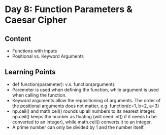# Day 8: Function Parameters & Caesar Cipher
## Content
* Functions with Inputs
* Positional vs. Keyword Arguments

## Learning Points
* def function(parameter): v.s. function(argument).
* Paremeter is used when defining the function, while argument is used when calling the function. 
* Keyword arguments allow the repositioning of arguments. The order of the positional arguments does not matter, e.g. function(c=1, b=2, a=3) 
* np.ceil() and math.ceil() rounds up all numbers to its nearest integer. np.ceil() keeps the number as floating (will need int() if it needs to be converted to an integer), while math.ceil() converts it to an integer. 
* A prime number can only be divided by 1 and the number itself. 
